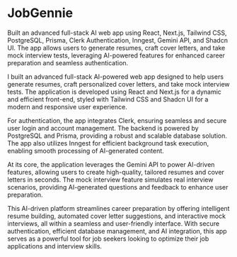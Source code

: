 # JobGennie
Built an advanced full-stack AI web app using React, Next.js, Tailwind CSS, PostgreSQL, Prisma, Clerk Authentication, Inngest, Gemini API, and Shadcn UI. The app allows users to generate resumes, craft cover letters, and take mock interview tests, leveraging AI-powered features for enhanced career preparation and seamless authentication.



I built an advanced full-stack AI-powered web app designed to help users generate resumes, craft personalized cover letters, and take mock interview tests. The application is developed using React and Next.js for a dynamic and efficient front-end, styled with Tailwind CSS and Shadcn UI for a modern and responsive user experience.

For authentication, the app integrates Clerk, ensuring seamless and secure user login and account management. The backend is powered by PostgreSQL and Prisma, providing a robust and scalable database solution. The app also utilizes Inngest for efficient background task execution, enabling smooth processing of AI-generated content.

At its core, the application leverages the Gemini API to power AI-driven features, allowing users to create high-quality, tailored resumes and cover letters in seconds. The mock interview feature simulates real interview scenarios, providing AI-generated questions and feedback to enhance user preparation.

This AI-driven platform streamlines career preparation by offering intelligent resume building, automated cover letter suggestions, and interactive mock interviews, all within a seamless and user-friendly interface. With secure authentication, efficient database management, and AI integration, this app serves as a powerful tool for job seekers looking to optimize their job applications and interview skills.
